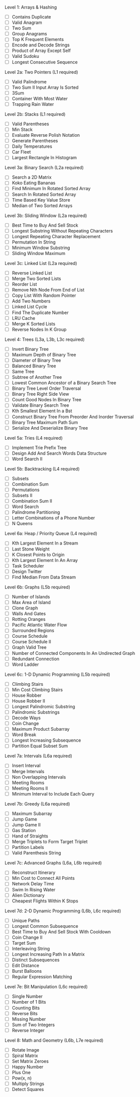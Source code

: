 Level 1: Arrays & Hashing
- [ ] Contains Duplicate  
- [ ] Valid Anagram  
- [ ] Two Sum  
- [ ] Group Anagrams  
- [ ] Top K Frequent Elements  
- [ ] Encode and Decode Strings  
- [ ] Product of Array Except Self  
- [ ] Valid Sudoku  
- [ ] Longest Consecutive Sequence   

Level 2a: Two Pointers (L1 required)
- [ ] Valid Palindrome  
- [ ] Two Sum II Input Array Is Sorted  
- [ ] 3Sum  
- [ ] Container With Most Water  
- [ ] Trapping Rain Water   

Level 2b: Stacks (L1 required)
- [ ] Valid Parentheses  
- [ ] Min Stack  
- [ ] Evaluate Reverse Polish Notation  
- [ ] Generate Parentheses  
- [ ] Daily Temperatures  
- [ ] Car Fleet  
- [ ] Largest Rectangle In Histogram   

Level 3a: Binary Search (L2a required)  
- [ ] Search a 2D Matrix  
- [ ] Koko Eating Bananas  
- [ ] Find Minimum In Rotated Sorted Array  
- [ ] Search In Rotated Sorted Array  
- [ ] Time Based Key Value Store  
- [ ] Median of Two Sorted Arrays   

Level 3b: Sliding Window (L2a required)  
- [ ] Best Time to Buy And Sell Stock  
- [ ] Longest Substring Without Repeating Characters  
- [ ] Longest Repeating Character Replacement  
- [ ] Permutation In String  
- [ ] Minimum Window Substring  
- [ ] Sliding Window Maximum   

Level 3c: Linked List (L2a required)  
- [ ] Reverse Linked List  
- [ ] Merge Two Sorted Lists  
- [ ] Reorder List  
- [ ] Remove Nth Node From End of List  
- [ ] Copy List With Random Pointer  
- [ ] Add Two Numbers  
- [ ] Linked List Cycle  
- [ ] Find The Duplicate Number  
- [ ] LRU Cache  
- [ ] Merge K Sorted Lists  
- [ ] Reverse Nodes In K Group   

Level 4: Trees (L3a, L3b, L3c required)  
- [ ] Invert Binary Tree  
- [ ] Maximum Depth of Binary Tree  
- [ ] Diameter of Binary Tree  
- [ ] Balanced Binary Tree  
- [ ] Same Tree  
- [ ] Subtree of Another Tree  
- [ ] Lowest Common Ancestor of a Binary Search Tree  
- [ ] Binary Tree Level Order Traversal  
- [ ] Binary Tree Right Side View  
- [ ] Count Good Nodes In Binary Tree  
- [ ] Validate Binary Search Tree  
- [ ] Kth Smallest Element In a Bst  
- [ ] Construct Binary Tree From Preorder And Inorder Traversal  
- [ ] Binary Tree Maximum Path Sum  
- [ ] Serialize And Deserialize Binary Tree   

Level 5a: Tries (L4 required)  
- [ ] Implement Trie Prefix Tree  
- [ ] Design Add And Search Words Data Structure  
- [ ] Word Search II   

Level 5b: Backtracking (L4 required)  
- [ ] Subsets  
- [ ] Combination Sum  
- [ ] Permutations  
- [ ] Subsets II  
- [ ] Combination Sum II  
- [ ] Word Search  
- [ ] Palindrome Partitioning  
- [ ] Letter Combinations of a Phone Number  
- [ ] N Queens

Level 6a: Heap / Priority Queue (L4 required)  
- [ ] Kth Largest Element In a Stream  
- [ ] Last Stone Weight  
- [ ] K Closest Points to Origin  
- [ ] Kth Largest Element In An Array  
- [ ] Task Scheduler  
- [ ] Design Twitter  
- [ ] Find Median From Data Stream   

Level 6b: Graphs (L5b required)  
- [ ] Number of Islands  
- [ ] Max Area of Island  
- [ ] Clone Graph  
- [ ] Walls And Gates  
- [ ] Rotting Oranges  
- [ ] Pacific Atlantic Water Flow  
- [ ] Surrounded Regions  
- [ ] Course Schedule  
- [ ] Course Schedule II  
- [ ] Graph Valid Tree  
- [ ] Number of Connected Components In An Undirected Graph  
- [ ] Redundant Connection  
- [ ] Word Ladder   

Level 6c: 1-D Dynamic Programming (L5b required)  
- [ ] Climbing Stairs  
- [ ] Min Cost Climbing Stairs  
- [ ] House Robber  
- [ ] House Robber II  
- [ ] Longest Palindromic Substring  
- [ ] Palindromic Substrings  
- [ ] Decode Ways  
- [ ] Coin Change  
- [ ] Maximum Product Subarray  
- [ ] Word Break  
- [ ] Longest Increasing Subsequence  
- [ ] Partition Equal Subset Sum   

Level 7a: Intervals (L6a required)
- [ ] Insert Interval  
- [ ] Merge Intervals  
- [ ] Non Overlapping Intervals  
- [ ] Meeting Rooms  
- [ ] Meeting Rooms II  
- [ ] Minimum Interval to Include Each Query  

Level 7b: Greedy (L6a required)
- [ ] Maximum Subarray  
- [ ] Jump Game  
- [ ] Jump Game II  
- [ ] Gas Station  
- [ ] Hand of Straights  
- [ ] Merge Triplets to Form Target Triplet  
- [ ] Partition Labels  
- [ ] Valid Parenthesis String   

Level 7c: Advanced Graphs (L6a, L6b required)
- [ ] Reconstruct Itinerary  
- [ ] Min Cost to Connect All Points  
- [ ] Network Delay Time  
- [ ] Swim In Rising Water  
- [ ] Alien Dictionary  
- [ ] Cheapest Flights Within K Stops   

Level 7d: 2-D Dynamic Programming (L6b, L6c required)
- [ ] Unique Paths  
- [ ] Longest Common Subsequence  
- [ ] Best Time to Buy And Sell Stock With Cooldown  
- [ ] Coin Change II  
- [ ] Target Sum  
- [ ] Interleaving String  
- [ ] Longest Increasing Path In a Matrix  
- [ ] Distinct Subsequences  
- [ ] Edit Distance  
- [ ] Burst Balloons  
- [ ] Regular Expression Matching   

Level 7e: Bit Manipulation (L6c required)
- [ ] Single Number  
- [ ] Number of 1 Bits  
- [ ] Counting Bits  
- [ ] Reverse Bits  
- [ ] Missing Number  
- [ ] Sum of Two Integers  
- [ ] Reverse Integer   

Level 8: Math and Geometry (L6b, L7e required)
- [ ] Rotate Image  
- [ ] Spiral Matrix  
- [ ] Set Matrix Zeroes  
- [ ] Happy Number  
- [ ] Plus One  
- [ ] Pow(x, n)  
- [ ] Multiply Strings  
- [ ] Detect Squares